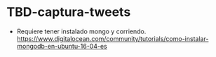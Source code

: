 # TBD-captura-tweets

* Requiere tener instalado mongo y corriendo.
https://www.digitalocean.com/community/tutorials/como-instalar-mongodb-en-ubuntu-16-04-es
